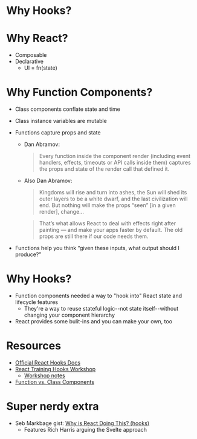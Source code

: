 # Why Hooks?

# Why React?

- Composable
- Declarative
  - UI = fn(state)

# Why Function Components?

- Class components conflate state and time
- Class instance variables are mutable
- Functions capture props and state

  - Dan Abramov:

    > Every function inside the component render (including event handlers, effects, timeouts or API calls inside them) captures the props and state of the render call that defined it.

  - Also Dan Abramov:

    > Kingdoms will rise and turn into ashes, the Sun will shed its outer layers to be a white dwarf, and the last civilization will end. But nothing will make the props “seen” [in a given render], change...

    > That’s what allows React to deal with effects right after painting — and make your apps faster by default. The old props are still there if our code needs them.

- Functions help you think “given these inputs, what output should I produce?”

# Why Hooks?

- Function components needed a way to "hook into" React state and lifecycle features
  - They're a way to reuse stateful logic--not state itself--without changing your component hierarchy
- React provides some bulit-ins and you can make your own, too

# Resources

- [Official React Hooks Docs](https://reactjs.org/docs/hooks-intro.html)
- [React Training Hooks Workshop](https://github.com/ReactTraining/hooks-workshop)
  - [Workshop notes](https://github.com/ReactTraining/hooks-workshop/blob/master/student-lesson-notes.md)
- [Function vs. Class Components](https://overreacted.io/how-are-function-components-different-from-classes/)

# Super nerdy extra

- Seb Markbage gist: [Why is React Doing This? (hooks)](https://gist.github.com/sebmarkbage/a5ef436427437a98408672108df01919)
  - Features Rich Harris arguing the Svelte approach
